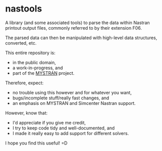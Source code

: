 # nastools

A library (and some associated tools) to parse the data within Nastran printout
output files, commonly referred to by their extension F06.

The parsed data can then be manipulated with high-level data structures,
converted, etc.

This entire repository is:
  - in the public domain,
  - a work-in-progress, and
  - part of the [MYSTRAN](https://mystran.com) project.

Therefore, expect:
  - no trouble using this however and for whatever you want,
  - bugs/incomplete stuff/really fast changes, and
  - an emphasis on MYSTRAN and Simcenter Nastran support.

However, know that:
  - I'd appreciate if you give me credit,
  - I try to keep code tidy and well-documented, and
  - I made it really easy to add support for different solvers.

I hope you find this useful! =D
